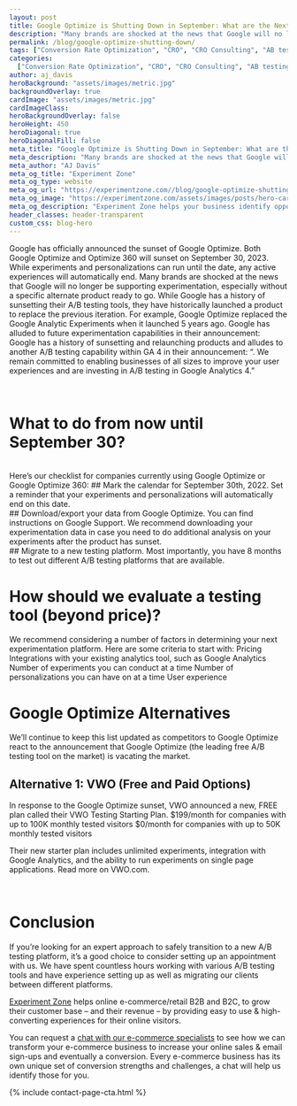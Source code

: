 ```yaml
---
layout: post
title: Google Optimize is Shutting Down in September: What are the Next Best Alternatives for Affordable A/B Testing Tools?
description: "Many brands are shocked at the news that Google will no longer be supporting experimentation, especially without a specific alternate product ready to go."
permalink: /blog/google-optimize-shutting-down/
tags: ["Conversion Rate Optimization", "CRO", "CRO Consulting", "AB testing"]
categories:
  ["Conversion Rate Optimization", "CRO", "CRO Consulting", "AB testing"]
author: aj_davis
heroBackground: "assets/images/metric.jpg"
backgroundOverlay: true
cardImage: "assets/images/metric.jpg"
cardImageClass:
heroBackgroundOverlay: false
heroHeight: 450
heroDiagonal: true
heroDiagonalFill: false
meta_title: "Google Optimize is Shutting Down in September: What are the Next Best Alternatives for Affordable A/B Testing Tools?"
meta_description: "Many brands are shocked at the news that Google will no longer be supporting experimentation, especially without a specific alternate product ready to go."
meta_author: "AJ Davis"
meta_og_title: "Experiment Zone"
meta_og_type: website
meta_og_url: "https://experimentzone.com//blog/google-optimize-shutting-down/"
meta_og_image: "https://experimentzone.com/assets/images/posts/hero-cart.jpg"
meta_og_description: "Experiment Zone helps your business identify opportunities and evaluate ideas using data, so that you can improve customer experiences and increase sales."
header_classes: header-transparent
custom_css: blog-hero
---
```


<style>@media (min-width: 768px) {.hero-image .hero-text h1 {font-size: 3.5rem}} .hero-image .hero-text h1 {font-size: 2.7rem;} .content img {margin: 20px 0px}</style>

Google has officially announced the sunset of Google Optimize. Both Google Optimize and Optimize 360 will sunset on September 30, 2023. While experiments and personalizations can run until the date, any active experiences will automatically end.
Many brands are shocked at the news that Google will no longer be supporting experimentation, especially without a specific alternate product ready to go. While Google has a history of sunsetting their A/B testing tools, they have historically launched a product to replace the previous iteration. For example, Google Optimize replaced the Google Analytic Experiments when it launched 5 years ago. 
Google has alluded to future experimentation capabilities in their announcement: Google has a history of sunsetting and relaunching products and alludes to another A/B testing capability within GA 4 in their announcement: “. We remain committed to enabling businesses of all sizes to improve your user experiences and are investing in A/B testing in Google Analytics 4.”

<br/>

# What to do from now until September 30?

<br/>
Here’s our checklist for companies currently using Google Optimize or Google Optimize 360: 
## Mark the calendar for September 30th, 2022. 
Set a reminder that your experiments and personalizations will automatically end on this date.

<br/>
## Download/export your data from Google Optimize. 
You can find instructions on Google Support. We recommend downloading your experimentation data in case you need to do additional analysis on your experiments after the product has sunset. 
<br/>
## Migrate to a new testing platform. 
Most importantly, you have 8 months to test out different A/B testing platforms that are available. 

<br/>

# How should we evaluate a testing tool (beyond price)?
We recommend considering a number of factors in determining your next experimentation platform. Here are some criteria to start with: 
Pricing
Integrations with your existing analytics tool, such as Google Analytics
Number of experiments you can conduct at a time
Number of personalizations you can have on at a time
User experience

# Google Optimize Alternatives
We’ll continue to keep this list updated as competitors to Google Optimize react to the announcement that Google Optimize (the leading free A/B testing tool on the market) is vacating the market.
<br/>

## Alternative 1: VWO (Free and Paid Options)
In response to the Google Optimize sunset, VWO announced a new, FREE plan called their VWO Testing Starting Plan. 
$199/month for companies with up to 100K monthly tested visitors
$0/month for companies with up to 50K monthly tested visitors

Their new starter plan includes unlimited experiments, integration with Google Analytics, and the ability to run experiments on single page applications.  Read more on VWO.com.


<br/>

# Conclusion

If you’re looking for an expert approach to safely transition to a new A/B testing platform, it’s a good choice to consider setting up an appointment with us. We have spent countless hours working with various A/B testing tools and have experience setting up as well as migrating our clients between different platforms.

[Experiment Zone](https://experimentzone.com/) helps online e-commerce/retail B2B and B2C, to grow their customer base – and their revenue – by providing easy to use & high-converting experiences for their online visitors. 

You can request a [chat with our e-commerce specialists]((https://experimentzone.com/consult/#free-consult-form)) to see how we can transform your e-commerce business to increase your online sales & email sign-ups and eventually a conversion. Every e-commerce business has its own unique set of conversion strengths and challenges, a chat will help us identify those for you. 




{% include contact-page-cta.html %}
